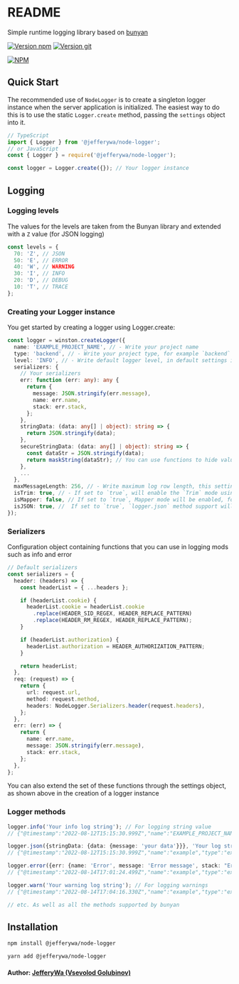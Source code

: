 # README #
Simple runtime logging library based on [bunyan](https://www.npmjs.com/package/bunyan)

[![Version npm](https://img.shields.io/badge/npm-v2.0.0-blue)](https://www.npmjs.com/package/@jefferywa/node-logger)
[![Version git](https://img.shields.io/badge/github-code-brighthgreen)](https://github.com/jefferywa/node-logger)

[![NPM](https://nodei.co/npm/@jefferywa/node-logger.png?downloads=true&compact=true)](https://nodei.co/npm/%40jefferywa%2Fnode-logger?)

## Quick Start
The recommended use of `NodeLogger` is to create a singleton logger instance when the server application is initialized. 
The easiest way to do this is to use the static `Logger.create` method, passing the `settings` object into it.

```typescript
// TypeScript
import { Logger } from '@jefferywa/node-logger';
// or JavaScript
const { Logger } = require('@jefferywa/node-logger');

const logger = Logger.create({}); // Your logger instance
```

## Logging

### Logging levels
The values for the levels are taken from the Bunyan library and extended with a `Z` value (for JSON logging)

```typescript
const levels = {
  70: 'Z', // JSON
  50: 'E', // ERROR
  40: 'W', // WARNING
  30: 'I', // INFO
  20: 'D', // DEBUG
  10: 'T', // TRACE
};
```

### Creating your Logger instance
You get started by creating a logger using Logger.create:

```typescript
const logger = winston.createLogger({
  name: 'EXAMPLE_PROJECT_NAME', // - Write your project name
  type: 'backend', // - Write your project type, for example `backend` or `api` 
  level: 'INFO', // - Write default logger level, in default settings it is INFO
  serializers: {
    // Your serializers
    err: function (err: any): any {
      return {
        message: JSON.stringify(err.message),
        name: err.name,
        stack: err.stack,
      };
    },
    stringData: (data: any[] | object): string => {
      return JSON.stringify(data);
    },
    secureStringData: (data: any[] | object): string => {
      const dataStr = JSON.stringify(data);
      return maskString(dataStr); // You can use functions to hide values
    },
    ...
  },
  maxMessageLength: 256, // - Write maximum log row length, this setting worked with field `isTrim`
  isTrim: true, // - If set to `true`, will enable the `Trim` mode using the `maxMessageLength` parameter
  isMapper: false, // If set to `true`, Mapper mode will be enabled, for a more detailed listing of the value in the entry log line
  isJSON: true, //  If set to `true`, `logger.json` method support will be enabled, by default `false`
});
```

### Serializers
Configuration object containing functions that you can use in logging mods such as info and error

```typescript
// Default serializers
const serializers = {
  header: (headers) => {
    const headerList = { ...headers };

    if (headerList.cookie) {
      headerList.cookie = headerList.cookie
        .replace(HEADER_SID_REGEX, HEADER_REPLACE_PATTERN)
        .replace(HEADER_RM_REGEX, HEADER_REPLACE_PATTERN);
    }

    if (headerList.authorization) {
      headerList.authorization = HEADER_AUTHORIZATION_PATTERN;
    }

    return headerList;
  },
  req: (request) => {
    return {
      url: request.url,
      method: request.method,
      headers: NodeLogger.Serializers.header(request.headers),
    };
  },
  err: (err) => {
    return {
      name: err.name,
      message: JSON.stringify(err.message),
      stack: err.stack,
    };
  },
};
```
You can also extend the set of these functions through the settings object, as shown above in the creation of a logger instance

### Logger methods

```typescript
logger.info('Your info log string'); // For logging string value
// {"@timestamp":"2022-08-12T15:15:30.999Z","name":"EXAMPLE_PROJECT_NAME","type":"backend","hostname":"notebook.local","pid":18585,"time":"2022-08-12T15:15:30.999Z","v":0,"level":"I","msg":"Your info log string","level_number":30}

logger.json({stringData: {data: {message: 'your data'}}}, 'Your log string'); // For logging json values
// {"@timestamp":"2022-08-12T15:15:30.999Z","name":"example","type":"example","hostname":"notebook.local","pid":18585,"stringData":"{\"data\":{\"message\":\"your data\"}}","time":"2022-08-12T15:15:30.999Z","v":0,"level":"Z","msg":"Your log string","level_number":70}

logger.error({err: {name: 'Error', message: 'Error message', stack: "Error: Error message stack trace" }}, 'Your error log string'); // For loggin errors
// {"@timestamp":"2022-08-14T17:01:24.499Z","name":"example","type":"example","hostname":"notebook.local","pid":18585,"err":{"message":"\"Error message\"","name":"Error","stack":"Error: Error message stack trace"},"time":"2022-08-14T17:01:24.498Z","v":0,"level":"E","msg":"Your error log string","level_number":50}

logger.warn('Your warning log string'); // For logging warnings
// {"@timestamp":"2022-08-14T17:04:16.330Z","name":"example","type":"example","hostname":"notebook.local","pid":18585,"time":"2022-08-14T17:04:16.330Z","v":0,"level":"W","msg":"Your warning log string","level_number":40}

// etc. As well as all the methods supported by bunyan
```

## Installation

``` bash
npm install @jefferywa/node-logger
```

``` bash
yarn add @jefferywa/node-logger
```

#### Author: [JefferyWa (Vsevolod Golubinov)](https://github.com/jefferywa)